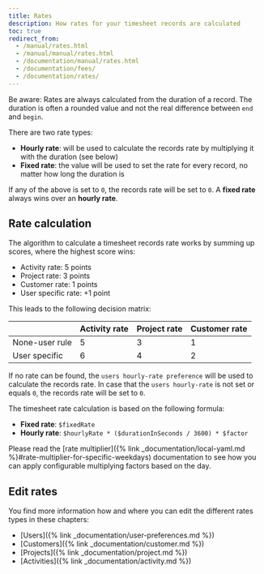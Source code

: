```yaml
---
title: Rates
description: How rates for your timesheet records are calculated
toc: true
redirect_from: 
  - /manual/rates.html
  - /manual/manual/rates.html
  - /documentation/manual/rates.html
  - /documentation/fees/
  - /documentation/rates/
---
```


Be aware: Rates are always calculated from the duration of a record. 
The duration is often a rounded value and not the real difference between `end` and `begin`.

There are two rate types:

- __Hourly rate__: will be used to calculate the records rate by multiplying it with the duration (see below)
- __Fixed rate__: the value will be used to set the rate for every record, no matter how long the duration is 

If any of the above is set to `0`, the records rate will be set to `0`.
A __fixed rate__ always wins over an __hourly rate__.

## Rate calculation

The algorithm to calculate a timesheet records rate works by summing up scores, where the highest score wins:

- Activity rate: 5 points
- Project rate: 3 points
- Customer rate: 1 points
- User specific rate: +1 point

This leads to the following decision matrix:

|                           | Activity rate | Project rate  | Customer rate |
|---                        |---            |---            |---            |
| None-user rule            | 5             | 3             | 1             |
| User specific             | 6             | 4             | 2             |

If no rate can be found, the `users hourly-rate preference` will be used to calculate the records rate.
In case that the `users hourly-rate` is not set or equals `0`, the records rate will be set to `0`.

The timesheet rate calculation is based on the following formula:

- __Fixed rate__: `$fixedRate`
- __Hourly rate__: `$hourlyRate * ($durationInSeconds / 3600) * $factor`

Please read the [rate multiplier]({% link _documentation/local-yaml.md %}#rate-multiplier-for-specific-weekdays) documentation to see how you can apply configurable multiplying factors based on the day.

## Edit rates

You find more information how and where you can edit the different rates types in these chapters:

- [Users]({% link _documentation/user-preferences.md %})
- [Customers]({% link _documentation/customer.md %})
- [Projects]({% link _documentation/project.md %})
- [Activities]({% link _documentation/activity.md %})

